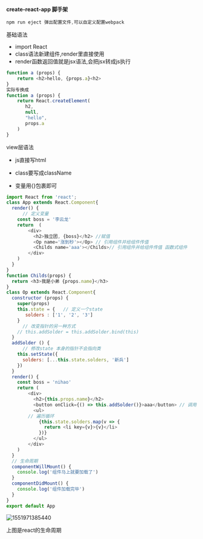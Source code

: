 ####  create-react-app 脚手架

```javascript
npm run eject 弹出配置文件,可以自定义配置webpack
```

基础语法

- import React
- class语法新建组件,render里直接使用
- render函数返回值就是jsx语法,会把jsx转成js执行

```javascript
function a (props) {
    return <h2>hello, {props.a}<h2>
}
实际专换成
function a (props) {
    return React.createElement(
       h2,
       null,
       "hello",
       props.a
    )
}
```

view层语法

- js直接写html

- class要写成className
- 变量用{}包裹即可

```javascript
import React from 'react';
class App extends React.Component{
  render() {
      // 定义变量
    const boss = '李云龙'
    return  (
        <div>
          <h2>独立团, {boss}</h2> //赋值
          <Op name='涨到秒'></Op> // 引用组件并给组件传值
          <Childs name='aaa'></Childs>// 引用组件并给组件传值 函数式组件
        </div>
    )
  }
}
function Childs(props) {
  return <h3>我是小弟 {props.name}</h3>
}
class Op extends React.Component{
  constructor (props) {
    super(props)
    this.state = {   // 定义一个state 
       solders : ['1', '2', '3']
    }
      // 改变指针的另一种方式
    // this.addSolder = this.addSolder.bind(this)
  }
  addSolder () {
      // 修改state 本身的指针不会指向类
    this.setState({
      solders: [...this.state.solders, '新兵']
    })
  }
  render() {
    const boss = 'nihao'
    return (
        <div>
          <h2>{this.props.name}</h2>
          <button onClick={() => this.addSolder()}>aaa</button> // 调用函数并且把指针指向类本身
          <ul>
        // 遍历循环
            {this.state.solders.map(v => {
              return <li key={v}>{v}</li>
            })}
          </ul>
        </div>
    )
  }
  // 生命周期
  componentWillMount() {
    console.log('组件马上就要加载了')
  }
  componentDidMount() {
    console.log('组件加载完毕')
  }
}
export default App


```

![1551971385440](C:\Users\Dell\AppData\Roaming\Typora\typora-user-images\1551971385440.png)



 上图是react的生命周期

